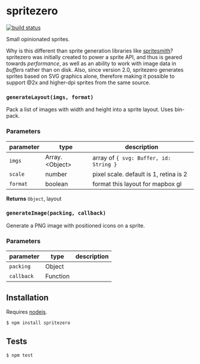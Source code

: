 # spritezero

[![build status](https://secure.travis-ci.org/mapbox/spritezero.png)](http://travis-ci.org/mapbox/spritezero)

Small opinionated sprites.

Why is this different than sprite generation libraries like [spritesmith](https://github.com/Ensighten/spritesmith)?
spritezero was initially created to power a sprite API, and thus is geared towards
_performance_, as well as an ability to work with image data in _buffers_
rather than on disk. Also, since version 2.0, spritezero generates sprites
based on SVG graphics alone, therefore making it possible to support @2x
and higher-dpi sprites from the same source.

### `generateLayout(imgs, format)`

Pack a list of images with width and height into a sprite layout.
Uses bin-pack.

### Parameters

| parameter | type              | description                                                   |
| --------- | ----------------- | ------------------------------------------------------------- |
| `imgs`    | Array\.\<Object\> | array of `{ svg: Buffer, id: String }` |
| `scale`    | number | pixel scale. default is 1, retina is 2 |
| `format`  | boolean           | format this layout for mapbox gl                              |



**Returns** `Object`, layout


### `generateImage(packing, callback)`

Generate a PNG image with positioned icons on a sprite.

### Parameters

| parameter  | type     | description |
| ---------- | -------- | ----------- |
| `packing`  | Object   |             |
| `callback` | Function |             |


## Installation

Requires [nodejs](http://nodejs.org/).

```sh
$ npm install spritezero
```

## Tests

```sh
$ npm test
```


